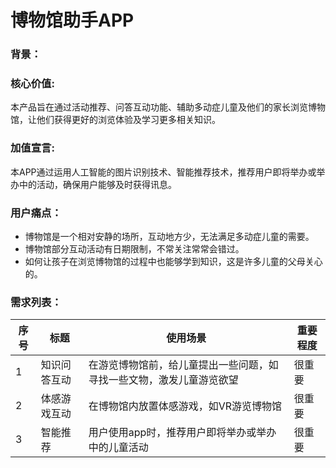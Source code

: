 # 博物馆助手APP

### 背景：


### 核心价值:
本产品旨在通过活动推荐、问答互动功能、辅助多动症儿童及他们的家长浏览博物馆，让他们获得更好的浏览体验及学习更多相关知识。

### 加值宣言:
本APP通过运用人工智能的图片识别技术、智能推荐技术，推荐用户即将举办或举办中的活动，确保用户能够及时获得讯息。

### 用户痛点：
- 博物馆是一个相对安静的场所，互动地方少，无法满足多动症儿童的需要。
- 博物馆部分互动活动有日期限制，不常关注常常会错过。
- 如何让孩子在浏览博物馆的过程中也能够学到知识，这是许多儿童的父母关心的。

### 需求列表：
| 序号 | 标题 | 使用场景 |  重要程度|
| --- |--- |--- | ---|
| 1 | 知识问答互动 | 在游览博物馆前，给儿童提出一些问题，如寻找一些文物，激发儿童游览欲望| 很重要 |
| 2 | 体感游戏互动 |在博物馆内放置体感游戏，如VR游览博物馆| 很重要 |
| 3 | 智能推荐 |用户使用app时，推荐用户即将举办或举办中的儿童活动| 很重要 |
